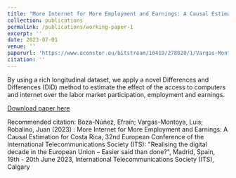 ```yaml
---
title: "More Internet for More Employment and Earnings: A Causal Estimation for Costa Rica"
collection: publications
permalink: /publications/working-paper-1
excerpt: ''
date: 2023-07-01
venue: ''
paperurl: 'https://www.econstor.eu/bitstream/10419/278020/1/Vargas-Montoya-Boza-Nunez.pdf'
citation: ''
---
```

By using a rich longitudinal dataset, we apply a novel Differences and
Differences (DiD) method to estimate the effect of the access to computers and internet over
the labor market participation, employment and earnings.

[Download paper here](https://www.econstor.eu/bitstream/10419/278020/1/Vargas-Montoya-Boza-Nunez.pdf)

Recommended citation: Boza-Núñez, Efraín; Vargas-Montoya, Luis; Robalino, Juan (2023) :
More Internet for More Employment and Earnings: A Causal Estimation for Costa Rica, 32nd
European Conference of the International Telecommunications Society (ITS): "Realising the
digital decade in the European Union – Easier said than done?", Madrid, Spain, 19th - 20th
June 2023, International Telecommunications Society (ITS), Calgary
